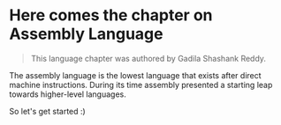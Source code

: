 # Here comes the chapter on Assembly Language

> This language chapter was authored by Gadila Shashank Reddy.

The assembly language is the lowest language that exists after direct machine instructions.
During its time assembly presented a starting leap towards higher-level languages.

So let's get started :)
